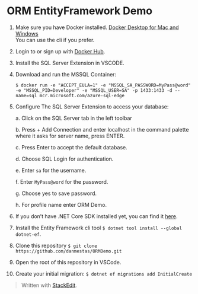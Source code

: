 # ORM EntityFramework Demo

1.  Make sure you have Docker installed. [Docker Desktop for Mac and Windows](https://www.docker.com/products/docker-desktop)  
    You can use the cli if you prefer.
    
2.  Login to or sign up with [Docker Hub](https://hub.docker.com/).
    
3.  Install the SQL Server Extension in VSCODE.
    
4.  Download and run the MSSQL Container:  

		$ docker run -e "ACCEPT_EULA=1" -e "MSSQL_SA_PASSWORD=MyPass@word" -e "MSSQL_PID=Developer" -e "MSSQL_USER=SA" -p 1433:1433 -d --name=sql mcr.microsoft.com/azure-sql-edge
    
5.  Configure The SQL Server Extension to access your database:

    a.  Click on the SQL Server tab in the left toolbar

    b.  Press + Add Connection and enter localhost in the command palette where it asks for server name, press ENTER.

    c.  Press Enter to accept the default database.  
 
    d.  Choose SQL Login for authentication.

    e.  Enter `sa` for the username.

    f.  Enter `MyPass@word` for the password.

    g.  Choose yes to save password.

    h.  For profile name enter ORM Demo.
        
6.  If you don’t have .NET Core SDK installed yet, you can find it [here](https://dotnet.microsoft.com/download).
    
7.  Install the Entity Framework cli tool `$ dotnet tool install --global dotnet-ef`.

8. Clone this repository `$ git clone https://github.com/danmestas/ORMDemo.git`

9. Open the root of this repository in VSCode.

10. Create your initial migration: `$ dotnet ef migrations add InitialCreate`


> Written with [StackEdit](https://stackedit.io/).
